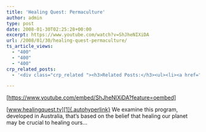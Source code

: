```yaml
---
title: 'Healing Quest: Permaculture'
author: admin
type: post
date: 2008-01-30T02:25:28+00:00
excerpt: https://www.youtube.com/watch?v=ShJheNIXiDA
url: /2008/01/30/healing-quest-permaculture/
ts_article_views:
  - "400"
  - "400"
  - "400"
crp_related_posts:
  - '<div class="crp_related "><h3>Related Posts:</h3><ul><li><a href="https://scdhub.org/2017/12/25/wastewater-treatment-and-biosolids-management/"    ><img src="https://scdhub.org/wp-content/uploads/2017/12/wastewater-treatment-and-biosoli-150x150.jpg" alt="Wastewater treatment and Biosolids management" title="Wastewater treatment and Biosolids management" width="150" height="150" class="crp_thumb crp_featured" /><span class="crp_title">Wastewater treatment and Biosolids management</span></a></li><li><a href="https://scdhub.org/2017/06/11/royate-hill-community-orchard-permaculture-allotment-bristol-uk/"    ><img src="https://scdhub.org/wp-content/uploads/2017/06/royate-hill-community-orchard-038-permaculture-allotment-bristol-uk-150x150.jpg" alt="Royate Hill Community Orchard &#038; Permaculture Allotment, Bristol, UK" title="Royate Hill Community Orchard &#038; Permaculture Allotment, Bristol, UK" width="150" height="150" class="crp_thumb crp_featured" /><span class="crp_title">Royate Hill Community Orchard &#038; Permaculture&hellip;</span></a></li><li><a href="https://scdhub.org/2017/10/01/zawadi-nikuze-healing-rebuilding-our-communities-in-democratic-republic-congo/"    ><img src="https://scdhub.org/wp-content/uploads/2017/10/Screen-Shot-2017-09-30-at-6.48.57-PM-150x150.png" alt="Zawadi Nikuze &#8211; Healing &#038; Rebuilding Our Communities in Democratic Republic Congo" title="Zawadi Nikuze &#8211; Healing &#038; Rebuilding Our Communities in Democratic Republic Congo" width="150" height="150" class="crp_thumb crp_featured" /><span class="crp_title">Zawadi Nikuze &#8211; Healing &#038; Rebuilding Our&hellip;</span></a></li><li><a href="https://scdhub.org/2017/06/11/climate-change-and-food/"    ><img src="https://scdhub.org/wp-content/plugins/contextual-related-posts/default.png" alt="Climate change and food" title="Climate change and food" width="150" height="150" class="crp_thumb crp_default" /><span class="crp_title">Climate change and food</span></a></li><li><a href="https://scdhub.org/2017/07/04/converting-buses-into-mobile-showers-for-the-homeless/"    ><img src="https://scdhub.org/wp-content/uploads/2017/07/Screen-Shot-2017-07-04-at-1.35.57-PM-1-150x150.png" alt="Converting Buses into Mobile Showers for the Homeless | Engineering Is" title="Converting Buses into Mobile Showers for the Homeless | Engineering Is" width="150" height="150" class="crp_thumb crp_featured" /><span class="crp_title">Converting Buses into Mobile Showers for the&hellip;</span></a></li><li><a href="https://scdhub.org/2017/08/11/kombucha-social-venture-health-beverage-company-community-success-prototype/"    ><img src="https://scdhub.org/wp-content/uploads/2017/08/kombucha-social-venture-health-beverage-company-community-success-prototype-150x150.jpg" alt="Kombucha Social Venture Health Beverage Company Community Success Prototype" title="Kombucha Social Venture Health Beverage Company Community Success Prototype" width="150" height="150" class="crp_thumb crp_featured" /><span class="crp_title">Kombucha Social Venture Health Beverage Company&hellip;</span></a></li></ul><div class="crp_clear"></div></div>'

---
```

[https://www.youtube.com/embed/ShJheNIXiDA?feature=oembed] 

[www.healingquest.tv][1]{.autohyperlink} We examine this program, developed in Australia, that&#8217;s based on the belief that healing our planet may be crucial to healing ours&#8230;

 [1]: http://www.healingquest.tv